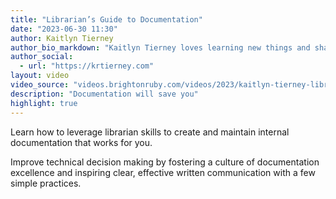 ```yaml
---
title: "Librarian’s Guide to Documentation"
date: "2023-06-30 11:30"
author: Kaitlyn Tierney
author_bio_markdown: "Kaitlyn Tierney loves learning new things and sharing them with others—everything from archery, to ceramics, to software engineering is fair game. After starting her career as a zoo librarian in San Diego, she’s currently a Staff Software Engineer at Farewill, where she focuses on strengthening technical foundations, mentoring engineers, and writing everything down for posterity. She lives in London and works remotely."
author_social:
  - url: "https://krtierney.com"
layout: video
video_source: "videos.brightonruby.com/videos/2023/kaitlyn-tierney-librarians-guide-to-documentation.mp4"
description: "Documentation will save you"
highlight: true
---
```


Learn how to leverage librarian skills to create and maintain internal documentation that works for you.

Improve technical decision making by fostering a culture of documentation excellence and inspiring clear, effective written communication with a few simple practices.